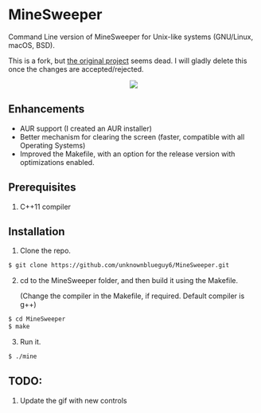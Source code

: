 # MineSweeper
Command Line version of MineSweeper for Unix-like systems (GNU/Linux, macOS, BSD).

This is a fork, but [the original project](https://github.com/unknownblueguy6/MineSweeper) seems dead. I will gladly delete this once the changes are accepted/rejected.

<p align="center">
    <img align="center" src="assets/demo.gif"></img>
</p>

## Enhancements
* AUR support (I created an AUR installer)
* Better mechanism for clearing the screen (faster, compatible with all Operating Systems)
* Improved the Makefile, with an option for the release version with optimizations enabled.


## Prerequisites
1. C++11 compiler


## Installation

1. Clone the repo.

```bash
$ git clone https://github.com/unknownblueguy6/MineSweeper.git
```

2. cd to the MineSweeper folder, and then build it using the Makefile.
   
   (Change the compiler in the Makefile, if required. Default compiler is g++)
   
```bash
$ cd MineSweeper
$ make
```

3. Run it.

```bash
$ ./mine
```

## TODO:

1. Update the gif with new controls

